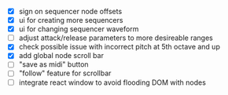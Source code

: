 - [x] sign on sequencer node offsets
- [x] ui for creating more sequencers
- [x] ui for changing sequencer waveform
- [ ] adjust attack/release parameters to more desireable ranges
- [x] check possible issue with incorrect pitch at 5th octave and up
- [x] add global node scroll bar
- [ ] "save as midi" button
- [ ] "follow" feature for scrollbar
- [ ] integrate react window to avoid flooding DOM with nodes
